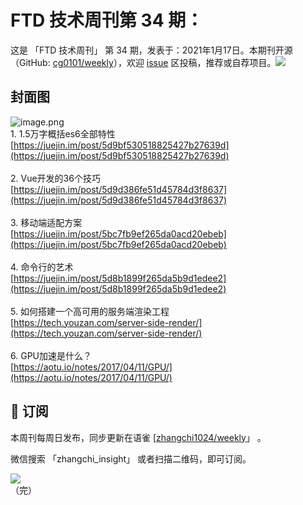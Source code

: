 # FTD 技术周刊第 34 期：
这是 「FTD 技术周刊」 第 34 期，发表于：2021年1月17日。本期刊开源（GitHub: [cg0101/weekly](https://github.com/cg0101/weekly)），欢迎 [issue](https://github.com/cg0101/weekly/issues) 区投稿，推荐或自荐项目。![](https://visitor-badge.glitch.me/badge?page_id=cg0101.weekly) <a href="https://www.linkedin.com/in/%E9%A9%B0-%E5%BC%A0-60669710a/">
        </a>
## 封面图


![image.png](https://cdn.nlark.com/yuque/0/2020/png/132503/1605582301943-c5bd4780-6ade-4e57-ae6d-c422b9e8558b.png#height=718&id=hs3OK&margin=%5Bobject%20Object%5D&name=image.png&originHeight=718&originWidth=1080&originalType=binary&size=1297083&status=done&style=none&width=1080)<br />1. 1.5万字概括es6全部特性<br />[https://juejin.im/post/5d9bf530518825427b27639d](https://juejin.im/post/5d9bf530518825427b27639d)<br />
<br />2. Vue开发的36个技巧<br />[https://juejin.im/post/5d9d386fe51d45784d3f8637](https://juejin.im/post/5d9d386fe51d45784d3f8637)<br />
<br />3. 移动端适配方案<br />[https://juejin.im/post/5bc7fb9ef265da0acd20ebeb](https://juejin.im/post/5bc7fb9ef265da0acd20ebeb)<br />
<br />4. 命令行的艺术<br />[https://juejin.im/post/5d8b1899f265da5b9d1edee2](https://juejin.im/post/5d8b1899f265da5b9d1edee2)<br />
<br />5. 如何搭建一个高可用的服务端渲染工程<br />[https://tech.youzan.com/server-side-render/](https://tech.youzan.com/server-side-render/)<br />
<br />6. GPU加速是什么？<br />[https://aotu.io/notes/2017/04/11/GPU/](https://aotu.io/notes/2017/04/11/GPU/)



## 📅 订阅
本周刊每周日发布，同步更新在语雀 [[zhangchi1024/weekly](https://www.yuque.com/zhangchi1024/weekly)」 。


微信搜索 「zhangchi_insight」 或者扫描二维码，即可订阅。
<div align="left"> <img src="https://cdn.nlark.com/yuque/0/2021/jpeg/132503/1640750963398-e8538e9e-6b96-46f7-abff-c93b56bdd377.jpeg?x-oss-process=image%2Fwatermark%2Ctype_d3F5LW1pY3JvaGVp%2Csize_36%2Ctext_5byg6amw%2Ccolor_FFFFFF%2Cshadow_50%2Ct_80%2Cg_se%2Cx_10%2Cy_10%2Fresize%2Cw_426%2Climit_0" ></div>    
    （完）